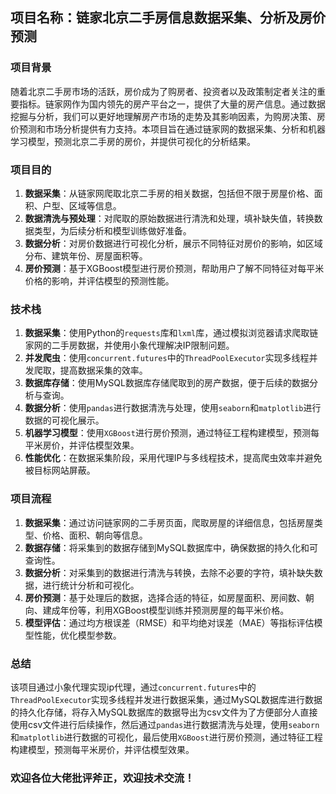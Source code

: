 ## 项目名称：链家北京二手房信息数据采集、分析及房价预测

### 项目背景

随着北京二手房市场的活跃，房价成为了购房者、投资者以及政策制定者关注的重要指标。链家网作为国内领先的房产平台之一，提供了大量的房产信息。通过数据挖掘与分析，我们可以更好地理解房产市场的走势及其影响因素，为购房决策、房价预测和市场分析提供有力支持。本项目旨在通过链家网的数据采集、分析和机器学习模型，预测北京二手房的房价，并提供可视化的分析结果。



### 项目目的

1. **数据采集**：从链家网爬取北京二手房的相关数据，包括但不限于房屋价格、面积、户型、区域等信息。
2. **数据清洗与预处理**：对爬取的原始数据进行清洗和处理，填补缺失值，转换数据类型，为后续分析和模型训练做好准备。
3. **数据分析**：对房价数据进行可视化分析，展示不同特征对房价的影响，如区域分布、建筑年份、房屋面积等。
4. **房价预测**：基于XGBoost模型进行房价预测，帮助用户了解不同特征对每平米价格的影响，并评估模型的预测性能。



### 技术栈

1. **数据采集**：使用Python的`requests`库和`lxml`库，通过模拟浏览器请求爬取链家网的二手房数据，并使用小象代理解决IP限制问题。
2. **并发爬虫**：使用`concurrent.futures`中的`ThreadPoolExecutor`实现多线程并发爬取，提高数据采集的效率。
3. **数据库存储**：使用MySQL数据库存储爬取到的房产数据，便于后续的数据分析与查询。
4. **数据分析**：使用`pandas`进行数据清洗与处理，使用`seaborn`和`matplotlib`进行数据的可视化展示。
5. **机器学习模型**：使用`XGBoost`进行房价预测，通过特征工程构建模型，预测每平米房价，并评估模型效果。
6. **性能优化**：在数据采集阶段，采用代理IP与多线程技术，提高爬虫效率并避免被目标网站屏蔽。



### 项目流程

1. **数据采集**：通过访问链家网的二手房页面，爬取房屋的详细信息，包括房屋类型、价格、面积、朝向等信息。
2. **数据存储**：将采集到的数据存储到MySQL数据库中，确保数据的持久化和可查询性。
3. **数据分析**：对采集到的数据进行清洗与转换，去除不必要的字符，填补缺失数据，进行统计分析和可视化。
4. **房价预测**：基于处理后的数据，选择合适的特征，如房屋面积、房间数、朝向、建成年份等，利用XGBoost模型训练并预测房屋的每平米价格。
5. **模型评估**：通过均方根误差（RMSE）和平均绝对误差（MAE）等指标评估模型性能，优化模型参数。



### 总结

该项目通过小象代理实现ip代理，通过`concurrent.futures`中的`ThreadPoolExecutor`实现多线程并发进行数据采集，通过MySQL数据库进行数据的持久化存储，将存入MySQL数据库的数据导出为csv文件为了方便部分人直接使用csv文件进行后续操作，然后通过`pandas`进行数据清洗与处理，使用`seaborn`和`matplotlib`进行数据的可视化，最后使用`XGBoost`进行房价预测，通过特征工程构建模型，预测每平米房价，并评估模型效果。

### 欢迎各位大佬批评斧正，欢迎技术交流！